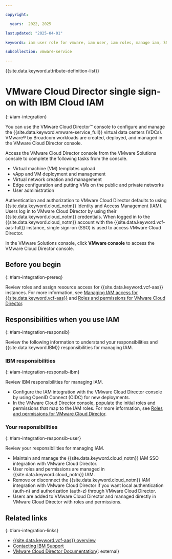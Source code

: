 ```yaml
---

copyright:

  years:  2022, 2025

lastupdated: "2025-04-01"

keywords: iam user role for vmware, iam user, iam roles, manage iam, SSO, single sign on

subcollection: vmware-service

---
```


{{site.data.keyword.attribute-definition-list}}

# VMware Cloud Director single sign-on with IBM Cloud IAM
{: #iam-integration}

You can use the VMware Cloud Director™ console to configure and manage the {{site.data.keyword.vmware-service_full}} virtual data centers (VDCs). VMware® by Broadcom workloads are created, deployed, and managed in the VMware Cloud Director console.

Access the VMware Cloud Director console from the VMware Solutions console to complete the following tasks from the console.

* Virtual machine (VM) templates upload
* vApp and VM deployment and management
* Virtual network creation and management
* Edge configuration and putting VMs on the public and private networks
* User administration

Authentication and authorization to VMware Cloud Director defaults to using {{site.data.keyword.cloud_notm}} Identity and Access Management (IAM). Users log in to VMware Cloud Director by using their {{site.data.keyword.cloud_notm}} credentials. When logged in to the {{site.data.keyword.cloud_notm}} account with the {{site.data.keyword.vcf-aas-full}} instance, single sign-on (SSO) is used to access VMware Cloud Director.

In the VMware Solutions console, click **VMware console** to access the VMware Cloud Director console.

## Before you begin
{: #iam-integration-prereq}

Review roles and assign resource access for {{site.data.keyword.vcf-aas}} instances. For more information, see [Managing IAM access for {{site.data.keyword.vcf-aas}}](/docs/vmware-service?topic=vmware-service-vmaas-iam&interface=ui) and [Roles and permissions for VMware Cloud Director](/docs/vmware-service?topic=vmware-service-vmaas-iam_vcd).

## Responsibilities when you use IAM
{: #iam-integration-responsib}

Review the following information to understand your responsibilities and {{site.data.keyword.IBM}} responsibilities for managing IAM.

### IBM responsibilities
{: #iam-integration-responsib-ibm}

Review IBM responsibilities for managing IAM.

* Configure the IAM integration with the VMware Cloud Director console by using OpenID Connect (OIDC) for new deployments.
* In the VMware Cloud Director console, populate the initial roles and permissions that map to the IAM roles. For more information, see [Roles and permissions for VMware Cloud Director](/docs/vmware-service?topic=vmware-service-vmaas-iam_vcd).

### Your responsibilities
{: #iam-integration-responsib-user}

Review your responsibilities for managing IAM.

* Maintain and manage the {{site.data.keyword.cloud_notm}} IAM SSO integration with VMware Cloud Director.
* User roles and permissions are managed in {{site.data.keyword.cloud_notm}} IAM.
* Remove or disconnect the {{site.data.keyword.cloud_notm}} IAM integration with VMware Cloud Director if you want local authentication (auth-n) and authorization (auth-z) through VMware Cloud Director.
* Users are added to VMware Cloud Director and managed directly in VMware Cloud Director with roles and permissions.

## Related links
{: #iam-integration-links}

* [{{site.data.keyword.vcf-aas}} overview](/docs/vmware-service?topic=vmware-service-vmware-aas-overview&interface=ui)
* [Contacting IBM Support](/docs/vmware-service?topic=vmware-service-support&interface=ui)
* [VMware Cloud Director Documentation](https://techdocs.broadcom.com/us/en/vmware-cis/cloud-director.html){: external}
